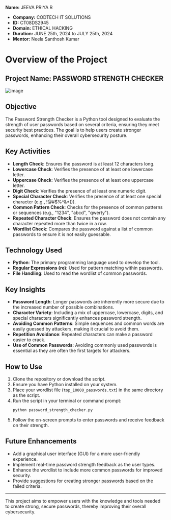 **Name:** JEEVA PRIYA R
- **Company:** CODTECH IT SOLUTIONS
- **ID:** CT08DS2945
- **Domain:** ETHICAL HACKING
- **Duration:** JUNE 25th, 2024 to JULY 25th, 2024
- **Mentor:** Neela Santhosh Kumar




# Overview of the Project

## Project Name: PASSWORD STRENGTH CHECKER
![image](https://github.com/user-attachments/assets/559245f6-9222-4eea-8b85-ffd516e099b0)


## Objective
The Password Strength Checker is a Python tool designed to evaluate the strength of user passwords based on several criteria, ensuring they meet security best practices. The goal is to help users create stronger passwords, enhancing their overall cybersecurity posture.

## Key Activities
- **Length Check**: Ensures the password is at least 12 characters long.
- **Lowercase Check**: Verifies the presence of at least one lowercase letter.
- **Uppercase Check**: Verifies the presence of at least one uppercase letter.
- **Digit Check**: Verifies the presence of at least one numeric digit.
- **Special Character Check**: Verifies the presence of at least one special character (e.g., !@#$%^&*()).
- **Common Pattern Check**: Checks for the presence of common patterns or sequences (e.g., "1234", "abcd", "qwerty").
- **Repeated Character Check**: Ensures the password does not contain any character repeated more than twice in a row.
- **Wordlist Check**: Compares the password against a list of common passwords to ensure it is not easily guessable.

## Technology Used
- **Python**: The primary programming language used to develop the tool.
- **Regular Expressions (re)**: Used for pattern matching within passwords.
- **File Handling**: Used to read the wordlist of common passwords.

## Key Insights
- **Password Length**: Longer passwords are inherently more secure due to the increased number of possible combinations.
- **Character Variety**: Including a mix of uppercase, lowercase, digits, and special characters significantly enhances password strength.
- **Avoiding Common Patterns**: Simple sequences and common words are easily guessed by attackers, making it crucial to avoid them.
- **Repetition Avoidance**: Repeated characters can make a password easier to crack.
- **Use of Common Passwords**: Avoiding commonly used passwords is essential as they are often the first targets for attackers.

## How to Use
1. Clone the repository or download the script.
2. Ensure you have Python installed on your system.
3. Place your wordlist file (`top_10000_passwords.txt`) in the same directory as the script.
4. Run the script in your terminal or command prompt:
    ```sh
    python password_strength_checker.py
    ```
5. Follow the on-screen prompts to enter passwords and receive feedback on their strength.

## Future Enhancements
- Add a graphical user interface (GUI) for a more user-friendly experience.
- Implement real-time password strength feedback as the user types.
- Enhance the wordlist to include more common passwords for improved security.
- Provide suggestions for creating stronger passwords based on the failed criteria.

---

This project aims to empower users with the knowledge and tools needed to create strong, secure passwords, thereby improving their overall cybersecurity.
